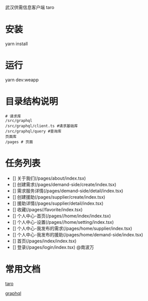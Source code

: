 武汉供需信息客户端 taro
# 安装
yarn install
# 运行
yarn dev:weapp

# 目录结构说明
```
# 请求库
/src/graphql
/src/graphql/client.ts #请求基础库
/src/graphql/query #查询库
页面库
/pages # 页面
```

# 任务列表

- [] 关于我们(/pages/about/index.tsx)
- [] 创建需求(/pages/demand-side/create/index.tsx)
- [] 需求服务详情(/pages/demand-side/detail/index.tsx)
- [] 创建援助(/pages/supplier/create/index.tsx)
- [] 援助详情(/pages/supplier/detail/index.tsx)
- [] 收藏(/pages//favorite/index.tsx)
- [] 个人中心-首页(/pages//home/index/index.tsx)
- [] 个人中心-设置(/pages//home/setting/index.tsx)
- [] 个人中心-我发布的需求(/pages/home/supplier/index.tsx)
- [] 个人中心-我发布的援助(/pages/home/demand-side/index.tsx)
- [] 首页(/pages/index/index.tsx)
- [] 登录(/pages/login/index.tsx) @南波万

# 常用文档

<p><a href="https://taro-docs.jd.com/taro/docs/README.html">taro</a></p>
<p><a href="https://graphql.cn/">graphql</a></p>
